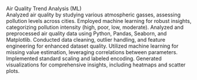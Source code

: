 Air Quality Trend Analysis (ML)								          		
Analyzed air quality by studying various atmospheric gasses, assessing pollution levels across cities. Employed machine learning for robust insights, categorizing pollution intensity (high, poor, low, moderate).
Analyzed and preprocessed air quality data using Python, Pandas, Seaborn, and Matplotlib.
Conducted data cleaning, outlier handling, and feature engineering for enhanced dataset quality.
Utilized machine learning for missing value estimation, leveraging correlations between parameters.
Implemented standard scaling and labeled encoding.
Generated visualizations for comprehensive insights, including heatmaps and scatter plots.
